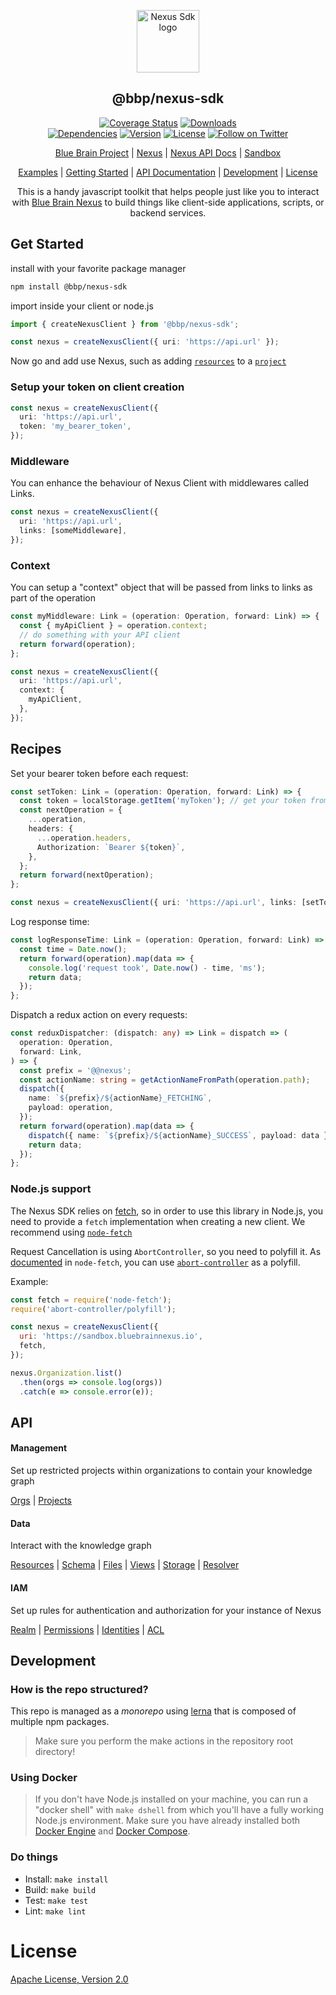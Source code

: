 <p align="center"><a href="https://github.com/BlueBrain/nexus-sdk-js" target="_blank" rel="noopener noreferrer"><img width="100" src="https://raw.githubusercontent.com/BlueBrain/nexus-webapp-commons/HEAD/nexus-js-logo.png" alt="Nexus Sdk logo"></a></p>

<h2 align="center">@bbp/nexus-sdk</h2>

<p align="center">
  <a href="https://codecov.io/gh/BlueBrain/nexus-sdk-js"><img src="https://codecov.io/gh/BlueBrain/nexus-sdk-js/branch/master/graph/badge.svg" alt="Coverage Status"></a>
  <a href="https://npmcharts.com/compare/@bbp/nexus-sdk?minimal=true"><img src="https://img.shields.io/npm/dm/@bbp/nexus-sdk.svg" alt="Downloads"></a><br/>
  <a href="https://libraries.io/npm/@bbp%2Fnexus-sdk"><img src="https://img.shields.io/librariesio/github/BlueBrain/nexus-sdk-js.svg" alt="Dependencies"></a>
  <a href="https://www.npmjs.com/package/@bbp/nexus-sdk"><img src="https://img.shields.io/npm/v/@bbp/nexus-sdk.svg" alt="Version"></a>
  <a href="https://www.npmjs.com/package/@bbp/nexus-sdk"><img src="https://img.shields.io/npm/l/@bbp/nexus-sdk.svg" alt="License"></a>
 <a href="https://twitter.com/intent/follow?screen_name=bluebrainnexus"><img alt="Follow on Twitter" src="https://img.shields.io/twitter/follow/bluebrainnexus.svg?style=social&label=Follow"></a>
</p>

<p align="center">
  <a href="https://www.epfl.ch/research/domains/bluebrain/">Blue Brain Project</a> |
  <a href="https://bluebrainnexus.io">Nexus</a> |
  <a href="https://bluebrainnexus.io/docs/">Nexus API Docs</a> |
  <a href="https://sandbox.bluebrainnexus.io">Sandbox</a>
</a>

<p align="center">
  <a href="https://codesandbox.io/search?refinementList%5Btags%5D%5B0%5D=bluebrainnexus&page=1&configure%5BhitsPerPage%5D=12">Examples</a> |
  <a href="#Get-Started">Getting Started</a> |
  <a href="#API">API Documentation</a> |
  <a href="#Development">Development</a> |
  <a href="#License">License</a>
</p>

<p align="center">This is a handy javascript toolkit that helps people just like you to interact with <a href="https://bluebrainnexus.io">Blue Brain Nexus</a> to build things like client-side applications, scripts, or backend services.
</p>

## Get Started

install with your favorite package manager

```sh
npm install @bbp/nexus-sdk
```

import inside your client or node.js

```typescript
import { createNexusClient } from '@bbp/nexus-sdk';

const nexus = createNexusClient({ uri: 'https://api.url' });
```

Now go and add use Nexus, such as adding [`resources`](./src/Resource#readme) to a [`project`](./src/Project#readme)

### Setup your token on client creation

```typescript
const nexus = createNexusClient({
  uri: 'https://api.url',
  token: 'my_bearer_token',
});
```

### Middleware

You can enhance the behaviour of Nexus Client with middlewares called Links.

```typescript
const nexus = createNexusClient({
  uri: 'https://api.url',
  links: [someMiddleware],
});
```

### Context

You can setup a "context" object that will be passed from links to links as part of the operation

```typescript
const myMiddleware: Link = (operation: Operation, forward: Link) => {
  const { myApiClient } = operation.context;
  // do something with your API client
  return forward(operation);
};

const nexus = createNexusClient({
  uri: 'https://api.url',
  context: {
    myApiClient,
  },
});
```

## Recipes

Set your bearer token before each request:

```typescript
const setToken: Link = (operation: Operation, forward: Link) => {
  const token = localStorage.getItem('myToken'); // get your token from somewhere
  const nextOperation = {
    ...operation,
    headers: {
      ...operation.headers,
      Authorization: `Bearer ${token}`,
    },
  };
  return forward(nextOperation);
};

const nexus = createNexusClient({ uri: 'https://api.url', links: [setToken] });
```

Log response time:

```typescript
const logResponseTime: Link = (operation: Operation, forward: Link) => {
  const time = Date.now();
  return forward(operation).map(data => {
    console.log('request took', Date.now() - time, 'ms');
    return data;
  });
};
```

Dispatch a redux action on every requests:

```typescript
const reduxDispatcher: (dispatch: any) => Link = dispatch => (
  operation: Operation,
  forward: Link,
) => {
  const prefix = '@@nexus';
  const actionName: string = getActionNameFromPath(operation.path);
  dispatch({
    name: `${prefix}/${actionName}_FETCHING`,
    payload: operation,
  });
  return forward(operation).map(data => {
    dispatch({ name: `${prefix}/${actionName}_SUCCESS`, payload: data });
    return data;
  });
};
```

### Node.js support

The Nexus SDK relies on [fetch](https://developer.mozilla.org/en-US/docs/Web/API/Fetch_API), so in order to use this library in Node.js, you need to provide a `fetch` implementation when creating a new client. We recommend using [`node-fetch`](https://www.npmjs.com/package/node-fetch)

Request Cancellation is using `AbortController`, so you need to polyfill it. As [documented](https://www.npmjs.com/package/node-fetch#request-cancellation-with-abortsignal) in `node-fetch`, you can use [`abort-controller`](https://www.npmjs.com/package/abort-controller) as a polyfill.

Example:

```javascript
const fetch = require('node-fetch');
require('abort-controller/polyfill');

const nexus = createNexusClient({
  uri: 'https://sandbox.bluebrainnexus.io',
  fetch,
});

nexus.Organization.list()
  .then(orgs => console.log(orgs))
  .catch(e => console.error(e));
```

## API

#### Management

Set up restricted projects within organizations to contain your knowledge graph

[Orgs](./src/Organization#readme) | [Projects](./src/Project#readme)

#### Data

Interact with the knowledge graph

[Resources](./src/Resource#readme) | [Schema](./src/Schema#readme) | [Files](./src/File#readme) | [Views](./src/View#readme) | [Storage](./src/Storage#readme) | [Resolver](./src/Resolver#readme)

#### IAM

Set up rules for authentication and authorization for your instance of Nexus

[Realm](./src/Realm#readme) | [Permissions](./src/Permissions#readme) | [Identities](./src/Identity#readme) | [ACL](./src/ACL#readme)

## Development

### How is the repo structured?

This repo is managed as a _monorepo_ using [lerna](https://github.com/lerna/lerna) that is composed of multiple npm packages.

> Make sure you perform the make actions in the repository root directory!

### Using Docker

> If you don't have Node.js installed on your machine, you can run a "docker shell" with `make dshell` from which you'll have a fully working Node.js environment.
> Make sure you have already installed both [Docker Engine](https://docs.docker.com/install/) and [Docker Compose](https://docs.docker.com/compose/install/).

### Do things

- Install: `make install`
- Build: `make build`
- Test: `make test`
- Lint: `make lint`

# License

[Apache License, Version 2.0](https://www.apache.org/licenses/LICENSE-2.0)
